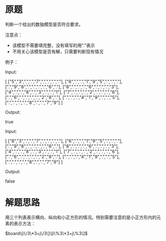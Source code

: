# 原题
判断一个给出的数独模型是否符合要求。

注意点：

  - 该模型不需要填完整，没有填写的用"."表示
  - 不用关心该模型是否有解，只需要判断现有情况

例子：

Input:

[
  ["5","3",".",".","7",".",".",".","."],
  ["6",".",".","1","9","5",".",".","."],
  [".","9","8",".",".",".",".","6","."],
  ["8",".",".",".","6",".",".",".","3"],
  ["4",".",".","8",".","3",".",".","1"],
  ["7",".",".",".","2",".",".",".","6"],
  [".","6",".",".",".",".","2","8","."],
  [".",".",".","4","1","9",".",".","5"],
  [".",".",".",".","8",".",".","7","9"]
]

Output: 

true

Input:

[
  ["8","3",".",".","7",".",".",".","."],
  ["6",".",".","1","9","5",".",".","."],
  [".","9","8",".",".",".",".","6","."],
  ["8",".",".",".","6",".",".",".","3"],
  ["4",".",".","8",".","3",".",".","1"],
  ["7",".",".",".","2",".",".",".","6"],
  [".","6",".",".",".",".","2","8","."],
  [".",".",".","4","1","9",".",".","5"],
  [".",".",".",".","8",".",".","7","9"]
]

Output: 

false

# 解题思路
用三个列表表示横向、纵向和小正方形的情况。特别需要注意的是小正方形内的元素的表示方法：

$board\[i\/3\*3+j\/3\]\[i\%3\*3+j\%3\]$
